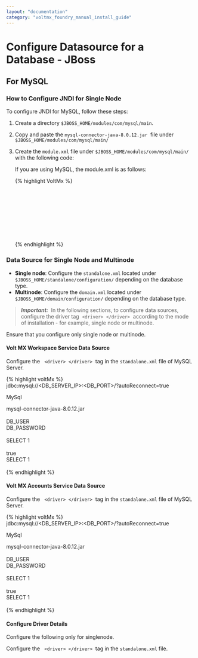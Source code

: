 ```yaml
---
layout: "documentation"
category: "voltmx_foundry_manual_install_guide"
---
```

                            

Configure Datasource for a Database - JBoss
===========================================

For MySQL
---------

### How to Configure JNDI for Single Node

To configure JNDI for MySQL, follow these steps:

1.  Create a directory `$JBOSS_HOME/modules/com/mysql/main`.
2.  Copy and paste the `mysql-connector-java-8.0.12.jar`  file under `$JBOSS_HOME/modules/com/mysql/main/`
3.  Create the `module.xml` file under `$JBOSS_HOME/modules/com/mysql/main/` with the following code:
    
    If you are using MySQL, the module.xml is as follows:
    
    {% highlight VoltMx %}
    <module xmlns="urn:jboss:module:1.1" name="com.mysql">  
     <properties>  
     <property name="jboss.api" value="unsupported"/>      </properties>  
    <resources>  
    <resource-root path="<specify your MySQL Connector jar path>"/>  
    </resources>  
    <dependencies>  
    <module name="javax.api"/>  
    <module name="javax.transaction.api"/>  
    <module name="javax.servlet.api" optional="true"/> </dependencies>  
    </module>
    {% endhighlight %}

### Data Source for Single Node and Multinode

*   **Single node**: Configure the `standalone.xml` located under `$JBOSS_HOME/standalone/configuration/` depending on the database type.
*   **Multinode**: Configure the `domain.xml` located under `$JBOSS_HOME/domain/configuration/` depending on the database type.

> **_Important:_**  In the following sections, to configure data sources, configure the driver tag  `<driver> </driver>`  according to the mode of installation - for example, single node or multinode.  
  
Ensure that you configure only single node or multinode.

#### Volt MX Workspace Service Data Source

Configure the   `<driver> </driver>`  tag in the `standalone.xml` file of MySQL Server.

{% highlight voltMx %}<datasource jndi-name="java:/workspacesglobaldb" pool-name="waasds" enabled="true" use-java-context="true">  
<connection-url>jdbc:mysql://<DB_SERVER_IP>:<DB_PORT>/<WAAS DB name>?autoReconnect=true</connection-url>  
<!-- Specify the driver as MySql for single-node -->  
<driver>MySql</driver>  
<!-- Specify the driver as mysql-connector-java-8.0.12.jar for multi-node -->  
<driver>mysql-connector-java-8.0.12.jar</driver>  
<security>  
<user-name>DB_USER</user-name>  
<password>DB_PASSWORD</password>  
</security>  
<new-connection-sql>SELECT 1</new-connection-sql>  
<validation>  
<validate-on-match>true</validate-on-match>  
<check-valid-connection-sql>SELECT 1</check-valid-connection-sql>  
</validation>  
</datasource>
{% endhighlight %}

#### Volt MX Accounts Service Data Source

Configure the   `<driver> </driver>`  tag in the `standalone.xml` file of MySQL Server.

{% highlight voltMx %}<datasource jndi-name="java:/voltmxaccounts" pool-name="accountsds" enabled="true" use-java-context="true">  
<connection-url>jdbc:mysql://<DB_SERVER_IP>:<DB_PORT>/<VoltMXAccounts DB name>?autoReconnect=true</connection-url>  
<!-- Specify the driver as MySql for single-node -->  
<driver>MySql</driver>  
<!-- Specify the driver as mysql-connector-java-8.0.12.jar for multi-node -->  
<driver>mysql-connector-java-8.0.12.jar</driver>  
<security>  
<user-name>DB_USER</user-name>  
<password>DB_PASSWORD</password>  
</security>  
<new-connection-sql>SELECT 1</new-connection-sql>  
<validation>  
<validate-on-match>true</validate-on-match>  
<check-valid-connection-sql>SELECT 1</check-valid-connection-sql>  
</validation>  
</datasource>
{% endhighlight %}

#### Configure Driver Details

Configure the following only for singlenode.

Configure the   `<driver> </driver>`  tag in the `standalone.xml` file.

<!--The following configured details are for MySQL-->  
<drivers>  
<driver name="MySql" module="com.mysql"/>  
</drivers>
